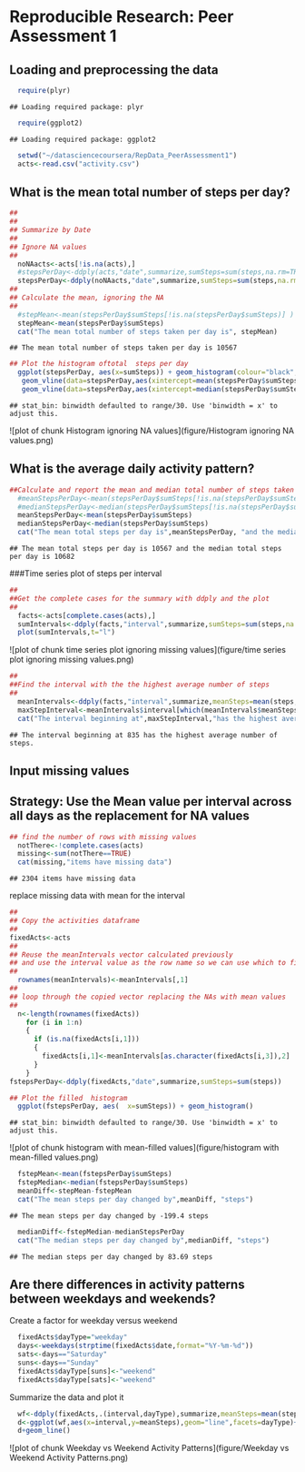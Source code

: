 # Reproducible Research: Peer Assessment 1


## Loading and preprocessing the data

```r
  require(plyr)
```

```
## Loading required package: plyr
```

```r
  require(ggplot2)
```

```
## Loading required package: ggplot2
```

```r
  setwd("~/datasciencecoursera/RepData_PeerAssessment1")
  acts<-read.csv("activity.csv")
```
## What is the mean total number of steps per day?

```r
##  
##
## Summarize by Date
##
## Ignore NA values
##
  noNAacts<-acts[!is.na(acts),]
  #stepsPerDay<-ddply(acts,"date",summarize,sumSteps=sum(steps,na.rm=TRUE))
  stepsPerDay<-ddply(noNAacts,"date",summarize,sumSteps=sum(steps,na.rm=TRUE))
##
## Calculate the mean, ignoring the NA
##
  #stepMean<-mean(stepsPerDay$sumSteps[!is.na(stepsPerDay$sumSteps)] )
  stepMean<-mean(stepsPerDay$sumSteps)
  cat("The mean total number of steps taken per day is", stepMean)
```

```
## The mean total number of steps taken per day is 10567
```


```r
## Plot the histogram oftotal  steps per day
  ggplot(stepsPerDay, aes(x=sumSteps)) + geom_histogram(colour="black",fill="white") +
   geom_vline(data=stepsPerDay,aes(xintercept=mean(stepsPerDay$sumSteps, na.rm=T),show_guide = TRUE))+
   geom_vline(data=stepsPerDay,aes(xintercept=median(stepsPerDay$sumSteps, na.rm=T), col="red",show_guide = TRUE))
```

```
## stat_bin: binwidth defaulted to range/30. Use 'binwidth = x' to adjust this.
```

![plot of chunk Histogram ignoring NA values](figure/Histogram ignoring NA values.png) 
## What is the average daily activity pattern?

```r
##Calculate and report the mean and median total number of steps taken per day
  #meanStepsPerDay<-mean(stepsPerDay$sumSteps[!is.na(stepsPerDay$sumSteps)])
  #medianStepsPerDay<-median(stepsPerDay$sumSteps[!is.na(stepsPerDay$sumSteps)])
  meanStepsPerDay<-mean(stepsPerDay$sumSteps)
  medianStepsPerDay<-median(stepsPerDay$sumSteps)
  cat("The mean total steps per day is",meanStepsPerDay, "and the median total steps per day is",medianStepsPerDay)
```

```
## The mean total steps per day is 10567 and the median total steps per day is 10682
```
###Time series plot of steps per interval

```r
##
##Get the complete cases for the summary with ddply and the plot
##
  facts<-acts[complete.cases(acts),]
  sumIntervals<-ddply(facts,"interval",summarize,sumSteps=sum(steps,na.rm=TRUE))
  plot(sumIntervals,t="l")
```

![plot of chunk time series plot ignoring missing values](figure/time series plot ignoring missing values.png) 


```r
##
##Find the interval with the the highest average number of steps
## 
  meanIntervals<-ddply(facts,"interval",summarize,meanSteps=mean(steps,na.rm=TRUE))
  maxStepInterval<-meanIntervals$interval[which(meanIntervals$meanSteps==max(meanIntervals$meanSteps))]
  cat("The interval beginning at",maxStepInterval,"has the highest average number of steps." )
```

```
## The interval beginning at 835 has the highest average number of steps.
```

## Input missing values 
## Strategy: Use the Mean value per interval across all days as the replacement for NA values

```r
## find the number of rows with missing values
  notThere<-!complete.cases(acts)
  missing<-sum(notThere==TRUE)
  cat(missing,"items have missing data")
```

```
## 2304 items have missing data
```
replace missing data with mean for the interval

```r
##
## Copy the activities dataframe
##
fixedActs<-acts
##
## Reuse the meanIntervals vector calculated previously
## and use the interval value as the row name so we can use which to find the interval needed
##
  rownames(meanIntervals)<-meanIntervals[,1]
##
## loop through the copied vector replacing the NAs with mean values
##
  n<-length(rownames(fixedActs))
    for (i in 1:n)
    {
      if (is.na(fixedActs[i,1]))
      {
        fixedActs[i,1]<-meanIntervals[as.character(fixedActs[i,3]),2]
      }
    }
fstepsPerDay<-ddply(fixedActs,"date",summarize,sumSteps=sum(steps))
```

```r
## Plot the filled  histogram
  ggplot(fstepsPerDay, aes(  x=sumSteps)) + geom_histogram()
```

```
## stat_bin: binwidth defaulted to range/30. Use 'binwidth = x' to adjust this.
```

![plot of chunk histogram with mean-filled values](figure/histogram with mean-filled values.png) 

```r
  fstepMean<-mean(fstepsPerDay$sumSteps)
  fstepMedian<-median(fstepsPerDay$sumSteps)
  meanDiff<-stepMean-fstepMean
  cat("The mean steps per day changed by",meanDiff, "steps")
```

```
## The mean steps per day changed by -199.4 steps
```

```r
  medianDiff<-fstepMedian-medianStepsPerDay
  cat("The median steps per day changed by",medianDiff, "steps")
```

```
## The median steps per day changed by 83.69 steps
```


## Are there differences in activity patterns between weekdays and weekends?
Create a factor for weekday versus weekend

```r
  fixedActs$dayType="weekday"
  days<-weekdays(strptime(fixedActs$date,format="%Y-%m-%d"))
  sats<-days=="Saturday"
  suns<-days=="Sunday"
  fixedActs$dayType[suns]<-"weekend"
  fixedActs$dayType[sats]<-"weekend"
```
Summarize the data and plot it

```r
  wf<-ddply(fixedActs,.(interval,dayType),summarize,meanSteps=mean(steps))
  d<-ggplot(wf,aes(x=interval,y=meanSteps),geom="line",facets=dayType)+facet_grid(dayType ~.)
  d+geom_line()
```

![plot of chunk Weekday vs Weekend Activity Patterns](figure/Weekday vs Weekend Activity Patterns.png) 
